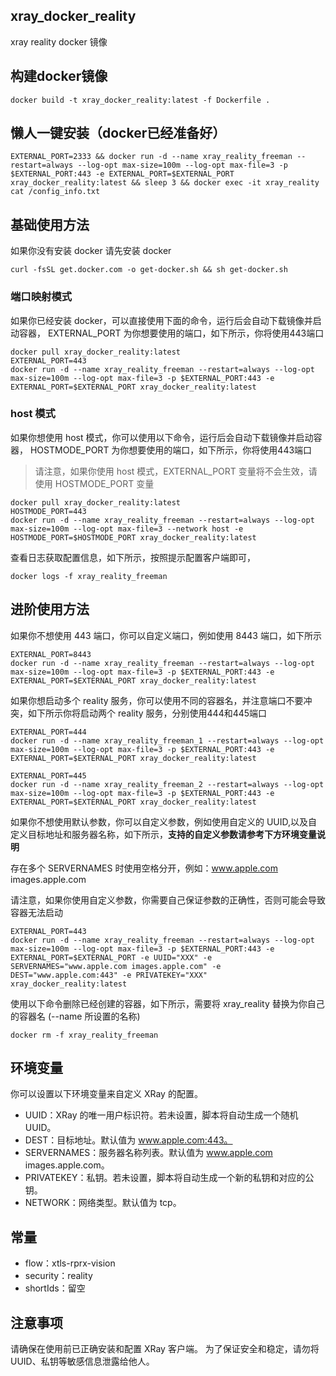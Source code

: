 ## xray_docker_reality
xray reality docker 镜像


## 构建docker镜像
```
docker build -t xray_docker_reality:latest -f Dockerfile .
```

## 懒人一键安装（docker已经准备好）
```
EXTERNAL_PORT=2333 && docker run -d --name xray_reality_freeman --restart=always --log-opt max-size=100m --log-opt max-file=3 -p $EXTERNAL_PORT:443 -e EXTERNAL_PORT=$EXTERNAL_PORT xray_docker_reality:latest && sleep 3 && docker exec -it xray_reality cat /config_info.txt
```

## 基础使用方法

如果你没有安装 docker 请先安装 docker

```
curl -fsSL get.docker.com -o get-docker.sh && sh get-docker.sh
```
### 端口映射模式
如果你已经安装 docker，可以直接使用下面的命令，运行后会自动下载镜像并启动容器，
EXTERNAL_PORT 为你想要使用的端口，如下所示，你将使用443端口

```
docker pull xray_docker_reality:latest
EXTERNAL_PORT=443
docker run -d --name xray_reality_freeman --restart=always --log-opt max-size=100m --log-opt max-file=3 -p $EXTERNAL_PORT:443 -e EXTERNAL_PORT=$EXTERNAL_PORT xray_docker_reality:latest
```

### host 模式
如果你想使用 host 模式，你可以使用以下命令，运行后会自动下载镜像并启动容器，
HOSTMODE_PORT 为你想要使用的端口，如下所示，你将使用443端口
>请注意，如果你使用 host 模式，EXTERNAL_PORT 变量将不会生效，请使用 HOSTMODE_PORT 变量

```
docker pull xray_docker_reality:latest
HOSTMODE_PORT=443
docker run -d --name xray_reality_freeman --restart=always --log-opt max-size=100m --log-opt max-file=3 --network host -e HOSTMODE_PORT=$HOSTMODE_PORT xray_docker_reality:latest
```


查看日志获取配置信息，如下所示，按照提示配置客户端即可，

```
docker logs -f xray_reality_freeman
```

## 进阶使用方法
如果你不想使用 443 端口，你可以自定义端口，例如使用 8443 端口，如下所示

```
EXTERNAL_PORT=8443
docker run -d --name xray_reality_freeman --restart=always --log-opt max-size=100m --log-opt max-file=3 -p $EXTERNAL_PORT:443 -e EXTERNAL_PORT=$EXTERNAL_PORT xray_docker_reality:latest
```

如果你想启动多个 reality 服务，你可以使用不同的容器名，并注意端口不要冲突，如下所示你将启动两个 reality 服务，分别使用444和445端口

```
EXTERNAL_PORT=444
docker run -d --name xray_reality_freeman_1 --restart=always --log-opt max-size=100m --log-opt max-file=3 -p $EXTERNAL_PORT:443 -e EXTERNAL_PORT=$EXTERNAL_PORT xray_docker_reality:latest

EXTERNAL_PORT=445
docker run -d --name xray_reality_freeman_2 --restart=always --log-opt max-size=100m --log-opt max-file=3 -p $EXTERNAL_PORT:443 -e EXTERNAL_PORT=$EXTERNAL_PORT xray_docker_reality:latest
```

如果你不想使用默认参数，你可以自定义参数，例如使用自定义的 UUID,以及自定义目标地址和服务器名称，如下所示，**支持的自定义参数请参考下方环境变量说明**

存在多个 SERVERNAMES 时使用空格分开，例如：www.apple.com images.apple.com

请注意，如果你使用自定义参数，你需要自己保证参数的正确性，否则可能会导致容器无法启动
```
EXTERNAL_PORT=443
docker run -d --name xray_reality_freeman --restart=always --log-opt max-size=100m --log-opt max-file=3 -p $EXTERNAL_PORT:443 -e EXTERNAL_PORT=$EXTERNAL_PORT -e UUID="XXX" -e SERVERNAMES="www.apple.com images.apple.com" -e DEST="www.apple.com:443" -e PRIVATEKEY="XXX" xray_docker_reality:latest
```

使用以下命令删除已经创建的容器，如下所示，需要将 xray_reality 替换为你自己的容器名 (--name 所设置的名称)

```
docker rm -f xray_reality_freeman
```


## 环境变量
你可以设置以下环境变量来自定义 XRay 的配置。
* UUID：XRay 的唯一用户标识符。若未设置，脚本将自动生成一个随机 UUID。
* DEST：目标地址。默认值为 www.apple.com:443。
* SERVERNAMES：服务器名称列表。默认值为 www.apple.com images.apple.com。
* PRIVATEKEY：私钥。若未设置，脚本将自动生成一个新的私钥和对应的公钥。
* NETWORK：网络类型。默认值为 tcp。

## 常量
* flow：xtls-rprx-vision
* security：reality
* shortIds：留空

## 注意事项
请确保在使用前已正确安装和配置 XRay 客户端。
为了保证安全和稳定，请勿将 UUID、私钥等敏感信息泄露给他人。

